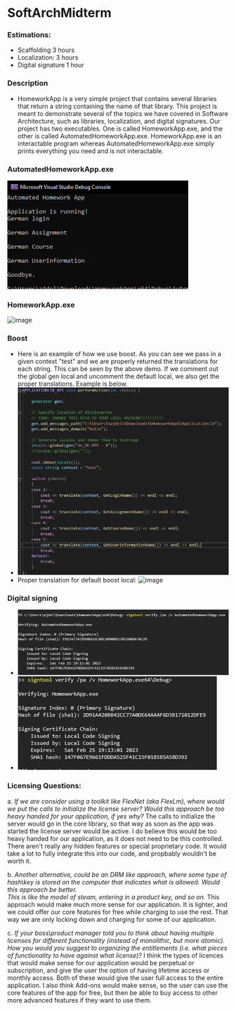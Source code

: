 # SoftArchMidterm

### Estimations:
  - Scaffolding 3 hours
  - Localization: 3 hours
  - Digital signature 1 hour
### Description
  - HomeworkApp is a very simple project that contains several libraries that return a string containing the name of that library. This project is meant to demonstrate several of the topics we have covered in Software Architecture, such as libraries, localization, and digital signatures. Our project has two executables. One is called HomeworkApp.exe, and the other is called AutomatedHomeworkApp.exe. HomeworkApp.exe is an interactable program whereas AutomatedHomeworkApp.exe simply prints everything you need and is not interactable.
 
### AutomatedHomeworkApp.exe

  ![image](https://github.com/ajdelcimmuto/SoftArchMidterm/blob/master/AutomatedHomeworkAppDemo.PNG?raw=true)
### HomeworkApp.exe

  ![image](https://user-images.githubusercontent.com/28656360/156645718-f09f9223-46a4-473b-b891-e532f226e849.png)
### Boost
- Here is an example of how we use boost. As you can see we pass in a given context "test" and we are properly returned the translations for each string. This can be seen by the above demo. If we comment out the global gen local and uncomment the default local, we also get the proper translations. Example is below.
- ![image](https://github.com/ajdelcimmuto/SoftArchMidterm/blob/master/boostUsage.PNG?raw=true)
- Proper translation for default boost local: ![image](https://user-images.githubusercontent.com/28656360/156646595-5c91c5c0-1b62-4c9a-9455-cfe17ed65ae6.png)

### Digital signing
- ![Alt text](https://github.com/ajdelcimmuto/SoftArchMidterm/blob/master/AutomatedHomeworkAppSignature.PNG?raw=true)
- ![Alt text](https://github.com/ajdelcimmuto/SoftArchMidterm/blob/master/HomeworkAppSignature.PNG?raw=true)




### Licensing Questions:
a. *If we are consider using a toolkit like FlexNet (aka FlexLm), where would we put the calls 
to initialize the license server?   Would this approach be too heavy handed for your 
application, if yes why?*
  The calls to initialize the server would go in the core library, so that way as soon as the app was started the license server would be active. I do believe this would be too heavy handed for our application, as it does not need to be this controlled. There aren't really any hidden features or special proprietary code. It would take a lot to fully integrate this into our code, and propbably wouldn't be worth it.
  
b. *Another alternative, could be an DRM like approach, where some type of hash\key is 
stored on the computer that indicates what is allowed.  Would this approach be better.  
This is like the model of steam, entering in a product key, and so on.*
  This approach would make much more sense for our application. It is lighter, and we could offer our core features for free while charging to use the rest. That way we are only locking down and charging for some of our application. 

c. *If your boss\product manager told you to think about having multiple licenses for 
different functionality (instead of monolithic, but more atomic).  How you would you 
suggest to organizing the entitlements (i.e. what pieces of functionality to have against 
what license)?*
  I think the types of licences that would make sense for our application would be perpetual or subscription, and give the user the option of having lifetime access or monthly access. Both of these would give the user full access to the entire application. I also think Add-ons would make sense, so the user can use the core features of the app for free, but then be able to buy access to other more advanced features if they want to use them. 
